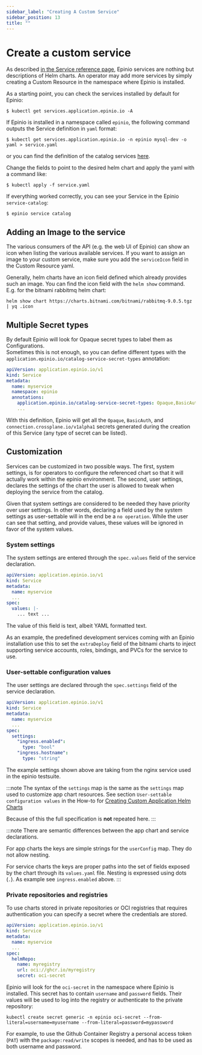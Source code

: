 ```yaml
---
sidebar_label: "Creating A Custom Service"
sidebar_position: 13
title: ""
---
```


# Create a custom service

As described [in the Service reference page](../../references/services.md), Epinio services are nothing but descriptions of Helm charts. An operator may add more services by simply creating a Custom Resource in the namespace where Epinio is installed.

As a starting point, you can check the services installed by default for Epinio:

```
$ kubectl get services.application.epinio.io -A
```

If Epinio is installed in a namespace called `epinio`, the following command outputs the Service definition in `yaml` format:

```
$ kubectl get services.application.epinio.io -n epinio mysql-dev -o yaml > service.yaml
```

or you can find the definition of the catalog services [here](https://github.com/epinio/helm-charts/blob/main/chart/epinio/templates/service-catalog.yaml
).

Change the fields to point to the desired helm chart and apply the yaml with a command like:

```
$ kubectl apply -f service.yaml
```

If everything worked correctly, you can see your Service in the Epinio `service-catalog`:

```
$ epinio service catalog
```

## Adding an Image to the service

The various consumers of the API (e.g. the web UI of Epinio) can show an icon when
listing the various available services. If you want to assign an image to your
custom service, make sure you add the `serviceIcon` field in the Custom Resource
yaml.

Generally, helm charts have an icon field defined which already provides such an
image. You can find the icon field with the `helm show` command. E.g. for the
bitnami rabbitmq helm chart:

```
helm show chart https://charts.bitnami.com/bitnami/rabbitmq-9.0.5.tgz | yq .icon
```

## Multiple Secret types

By default Epinio will look for Opaque secret types to label them as Configurations.  
Sometimes this is not enough, so you can define different types with the `application.epinio.io/catalog-service-secret-types` annotation:


```yaml
apiVersion: application.epinio.io/v1
kind: Service
metadata:
  name: myservice
  namespace: epinio
  annotations:
    application.epinio.io/catalog-service-secret-types: Opaque,BasicAuth,connection.crossplane.io/v1alpha1
    ...
```

With this definition, Epinio will get all the `Opaque`, `BasicAuth`, and `connection.crossplane.io/v1alpha1` secrets generated during the creation of this Service (any type of secret can be listed).  

## Customization

Services can be customized in two possible ways. The first, system settings, is for operators to
configure the referenced chart so that it will actually work within the epinio environment. The
second, user settings, declares the settings of the chart the user is allowed to tweak when
deploying the service from the catalog.

Given that system settings are considered to be needed they have priority over user settings.  In
other words, declaring a field used by the system settings as user-settable will in the end be a `no
operation`. While the user can see that setting, and provide values, these values will be ignored in
favor of the system values.

### System settings

The system settings are entered through the `spec.values` field of the service declaration.

```yaml
apiVersion: application.epinio.io/v1
kind: Service
metadata:
  name: myservice
  ...
spec:
  values: |-
    ... text ...
```

The value of this field is text, albeit YAML formatted text.

As an example, the predefined development services coming with an Epinio installation use this to
set the `extraDeploy` field of the bitnami charts to inject supporting service accounts, roles,
bindings, and PVCs for the service to use.

### User-settable configuration values

The user settings are declared through the `spec.settings` field of the service declaration.

```yaml
apiVersion: application.epinio.io/v1
kind: Service
metadata:
  name: myservice
  ...
spec:
  settings:
    "ingress.enabled":
      type: "bool"
    "ingress.hostname":
      type: "string"
```

The example settings shown above are taking from the nginx service used in the epinio testsuite.

:::note
The syntax of the `settings` map is the same as the `settings` map used to customize app chart resources.
See section `User-settable configuration values` in the How-to for
[Creating Custom Application Helm Charts](create_custom_appcharts.md)

Because of this the full specification is __not__ repeated here.
:::

:::note
There are semantic differences between the app chart and service declarations.

For app charts the keys are simple strings for the `userConfig` map. They do not allow nesting.

For service charts the keys are proper paths into the set of fields exposed by the chart through its
`values.yaml` file. Nesting is expressed using dots (`.`). As example see `ingress.enabled` above.
:::

### Private repositories and registries

To use charts stored in private repositories or OCI registries that requires authentication you can specify a secret where the credentials are stored.

```yaml
apiVersion: application.epinio.io/v1
kind: Service
metadata:
  name: myservice
  ...
spec:
  helmRepo:
    name: myregistry
    url: oci://ghcr.io/myregistry
    secret: oci-secret
```

Epinio will look for the `oci-secret` in the namespace where Epinio is installed. This secret has to contain `username` and `password` fields. Their values will be used to log into the registry or authenticate to the private repository:


```
kubectl create secret generic -n epinio oci-secret --from-literal=username=myusername --from-literal=password=mypassword
```

For example, to use the Github Container Registry a personal access token (`PAT`) with the `package:read/write` scopes is needed, and has to be used as both username and password.
